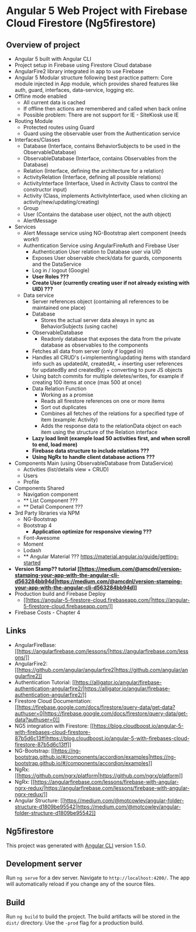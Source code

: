 # Angular 5 Web Project with Firebase Cloud Firestore (Ng5firestore)

## Overview of project

  * Angular 5 built with Angular CLI
  * Project setup in Firebase using Firestore Cloud database
  * AngularFire2 library integrated in app to use Firebase
  * Angular 5 Modular structure following best practice pattern: Core module injected in App module, which provides shared features like auth, guard, interfaces, data-service, logging etc.
  * Offline mode enabled
      * All current data is cached
      * If offline then actions are remembered and called when back online
      * Possible problem: There are not support for IE - SiteKiosk use IE
  * Routing Module
      * Protected routes using Guard
      * Guard using the observable user from the Authentication service
  * Interfaces/Classes
      * Database (Interface, contains BehaviorSubjects to be used in the ObservableDatabase)
      * ObservableDatabase (Interface, contains Observables from the Database)
      * Relation (Interface, defining the architecture for a relation)
      * ActivityRelation (Interface, defining all possible relations)
      * ActivityInterface (Interface, Used in Activity Class to control the constructor input)
      * Activity (Class, implements ActivityInterface, used when clicking an activity/new/updating/creating)
      * Group
      * User (Contains the database user object, not the auth object)
      * AlertMessage
  * Services
      * Alert Message service using NG-Bootstrap alert component (needs work!)
      * Authentication Service using AngularFireAuth and Firebase User
        * Authentication User relation to Database user via UID
        * Exposes User observable check/data for guards, components and the DataService
        * Log in / logout (Google)
        * **User Roles ???**
        * **Create User (currently creating user if not already existing with UID) ???**
      * Data service
        * Server references object (containing all references to be maintained one place)
        * Database
          * Stores the actual server data always in sync as BehaviorSubjects (using cache)
        * ObservableDatabase
          * Readonly database that exposes the data from the private database as observables to the components
        * Fetches all data from server (only if logged in)
        * Handles all CRUD's (+implementing/updating items with standard info such as updatedAt, createdAt, + inserting user references for updatedBy and createdBy) + converting to pure JS objects
        * Using batch commits for multiple deletes/writes, for example if creating 100 items at once (max 500 at once)
        * Data Relation Function
          * Working as a promise
          * Reads all firestore references on one or more items
          * Sort out duplicates
          * Combines all fetches of the relations for a specified type of item (example: Activity)
          * Adds the response data to the relationData object on each item using the structure of the Relation interface
        * **Lazy load limit (example load 50 activities first, and when scroll to end, load more)**
        * **Firebase data structure to include relations ???**
        * **Using NgRx to handle client database actions ???**
  * Components Main (using ObservableDatabase from DataService)
      * Activities (list/details view + CRUD)
      * Users
      * Profile
  * Components Shared
      * Navigation component
      * ** List Component ???
      * ** Detail Component ???
  * 3rd Party libraries via NPM
      * NG-Bootstrap
      * Bootstrap 4
        * **Application optimize for responsive viewing ???**
      * Font-Awesome
      * Moment
      * Lodash
      * ** Angular Material ??? https://material.angular.io/guide/getting-started
  * **Version Stamp?? tutorial [[https://medium.com/@amcdnl/version-stamping-your-app-with-the-angular-cli-d563284bb94d|https://medium.com/@amcdnl/version-stamping-your-app-with-the-angular-cli-d563284bb94d]]**
  * Production build and Firebase Deploy
      * [[https://angular-5-firestore-cloud.firebaseapp.com/|https://angular-5-firestore-cloud.firebaseapp.com/]]
  * Firebase Costs - Chapter 4

## Links ##

  * AngularFireBase: [[https://angularfirebase.com/lessons/|https://angularfirebase.com/lessons/]]
  * AngularFire2: [[https://github.com/angular/angularfire2|https://github.com/angular/angularfire2]]
  * Authentication Tutorial: [[https://alligator.io/angular/firebase-authentication-angularfire2/|https://alligator.io/angular/firebase-authentication-angularfire2/]]
  * Firestore Cloud Documentation: [[https://firebase.google.com/docs/firestore/query-data/get-data?authuser=0|https://firebase.google.com/docs/firestore/query-data/get-data?authuser=0]]
  * NG5 integration with Firestore: [[https://blog.cloudboost.io/angular-5-with-firebases-cloud-firestore-87b5d6c13ff|https://blog.cloudboost.io/angular-5-with-firebases-cloud-firestore-87b5d6c13ff]]
  * NG-Bootstrap: [[https://ng-bootstrap.github.io/#/components/accordion/examples|https://ng-bootstrap.github.io/#/components/accordion/examples]]
  * NgRx: [[https://github.com/ngrx/platform|https://github.com/ngrx/platform]]
  * NgRx: [[https://angularfirebase.com/lessons/firebase-with-angular-ngrx-redux/|https://angularfirebase.com/lessons/firebase-with-angular-ngrx-redux/]]
  * Angular Structure: [[https://medium.com/@motcowley/angular-folder-structure-d1809be95542|https://medium.com/@motcowley/angular-folder-structure-d1809be95542]]

## Ng5firestore

This project was generated with [Angular CLI](https://github.com/angular/angular-cli) version 1.5.0.

## Development server

Run `ng serve` for a dev server. Navigate to `http://localhost:4200/`. The app will automatically reload if you change any of the source files.

## Build

Run `ng build` to build the project. The build artifacts will be stored in the `dist/` directory. Use the `-prod` flag for a production build.

